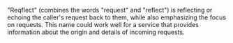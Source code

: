 "Reqflect" (combines the words "request" and "reflect") is reflecting or echoing the caller's request back to them, while also emphasizing the focus on requests. This name could work well for a service that provides information about the origin and details of incoming requests.